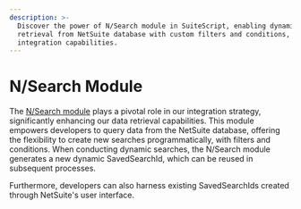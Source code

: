 ```yaml
---
description: >-
  Discover the power of N/Search module in SuiteScript, enabling dynamic data
  retrieval from NetSuite database with custom filters and conditions, enhancing
  integration capabilities.
---
```


# N/Search Module

The [N/Search module](https://docs.oracle.com/en/cloud/saas/netsuite/ns-online-help/section\_4345764122.html#N%2Fsearch-Module) plays a pivotal role in our integration strategy, significantly enhancing our data retrieval capabilities. This module empowers developers to query data from the NetSuite database, offering the flexibility to create new searches programmatically, with filters and conditions. When conducting dynamic searches, the N/Search module generates a new dynamic SavedSearchId, which can be reused in subsequent processes.

Furthermore, developers can also harness existing SavedSearchIds created through NetSuite's user interface.
